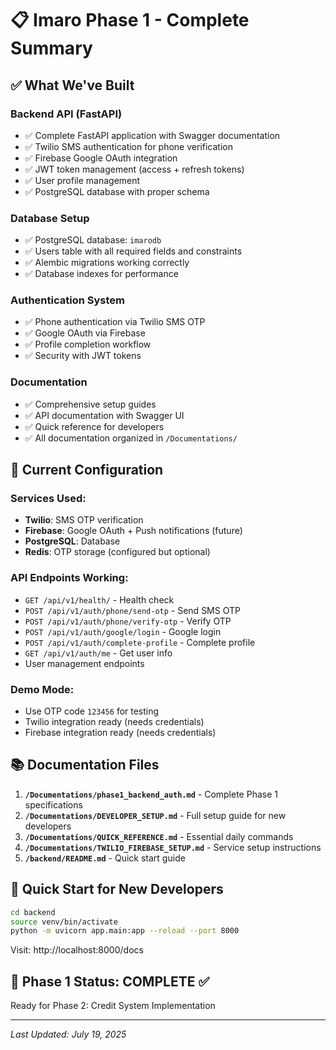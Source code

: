 # 📋 Imaro Phase 1 - Complete Summary

## ✅ What We've Built

### **Backend API (FastAPI)**
- ✅ Complete FastAPI application with Swagger documentation
- ✅ Twilio SMS authentication for phone verification
- ✅ Firebase Google OAuth integration
- ✅ JWT token management (access + refresh tokens)
- ✅ User profile management
- ✅ PostgreSQL database with proper schema

### **Database Setup**
- ✅ PostgreSQL database: `imarodb`
- ✅ Users table with all required fields and constraints
- ✅ Alembic migrations working correctly
- ✅ Database indexes for performance

### **Authentication System**
- ✅ Phone authentication via Twilio SMS OTP
- ✅ Google OAuth via Firebase
- ✅ Profile completion workflow
- ✅ Security with JWT tokens

### **Documentation**
- ✅ Comprehensive setup guides
- ✅ API documentation with Swagger UI
- ✅ Quick reference for developers
- ✅ All documentation organized in `/Documentations/`

## 🔧 Current Configuration

### **Services Used:**
- **Twilio**: SMS OTP verification
- **Firebase**: Google OAuth + Push notifications (future)
- **PostgreSQL**: Database
- **Redis**: OTP storage (configured but optional)

### **API Endpoints Working:**
- `GET /api/v1/health/` - Health check
- `POST /api/v1/auth/phone/send-otp` - Send SMS OTP
- `POST /api/v1/auth/phone/verify-otp` - Verify OTP
- `POST /api/v1/auth/google/login` - Google login
- `POST /api/v1/auth/complete-profile` - Complete profile
- `GET /api/v1/auth/me` - Get user info
- User management endpoints

### **Demo Mode:**
- Use OTP code `123456` for testing
- Twilio integration ready (needs credentials)
- Firebase integration ready (needs credentials)

## 📚 Documentation Files

1. **`/Documentations/phase1_backend_auth.md`** - Complete Phase 1 specifications
2. **`/Documentations/DEVELOPER_SETUP.md`** - Full setup guide for new developers
3. **`/Documentations/QUICK_REFERENCE.md`** - Essential daily commands
4. **`/Documentations/TWILIO_FIREBASE_SETUP.md`** - Service setup instructions
5. **`/backend/README.md`** - Quick start guide

## 🚀 Quick Start for New Developers

```bash
cd backend
source venv/bin/activate
python -m uvicorn app.main:app --reload --port 8000
```

Visit: http://localhost:8000/docs

## 🎯 Phase 1 Status: **COMPLETE** ✅

Ready for Phase 2: Credit System Implementation

---

*Last Updated: July 19, 2025*
